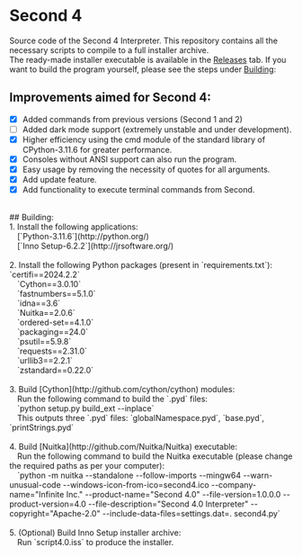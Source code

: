 # Second 4
Source code of the Second 4 Interpreter. This repository contains all the necessary scripts to compile to a full installer archive.<br>
The ready-made installer executable is available in the [Releases](http://github.com/cpythonist/Second4/releases/latest) tab. If you want to build the program yourself, please see the steps under [Building]():<br>

## Improvements aimed for Second 4:
- [x] Added commands from previous versions (Second 1 and 2)
- [ ] Added dark mode support (extremely unstable and under development).
- [x] Higher efficiency using the cmd module of the standard library of CPython-3.11.6 for greater performance.
- [x] Consoles without ANSI support can also run the program.
- [x] Easy usage by removing the necessity of quotes for all arguments.
- [x] Add update feature.
- [x] Add functionality to execute terminal commands from Second.<br>
<br>
## Building:<br>
1. Install the following applications:<br>
&emsp;[`Python-3.11.6`](http://python.org/)<br>
&emsp;[`Inno Setup-6.2.2`](http://jrsoftware.org/)<br>
<br>
2. Install the following Python packages (present in `requirements.txt`):<br>
  `certifi==2024.2.2`<br>
&emsp;`Cython==3.0.10`<br>
&emsp;`fastnumbers==5.1.0`<br>
&emsp;`idna==3.6`<br>
&emsp;`Nuitka==2.0.6`<br>
&emsp;`ordered-set==4.1.0`<br>
&emsp;`packaging==24.0`<br>
&emsp;`psutil==5.9.8`<br>
&emsp;`requests==2.31.0`<br>
&emsp;`urllib3==2.2.1`<br>
&emsp;`zstandard==0.22.0`<br><br>
3. Build [Cython](http://github.com/cython/cython) modules:<br>
&emsp;Run the following command to build the `.pyd` files:<br>
&emsp;`python setup.py build_ext --inplace`<br>
&emsp;This outputs three `.pyd` files: `globalNamespace.pyd`, `base.pyd`, `printStrings.pyd`<br><br>
4. Build [Nuitka](http://github.com/Nuitka/Nuitka) executable:<br>
&emsp;Run the following command to build the Nuitka executable (please change the required paths as per your computer):<br>
&emsp;`python -m nuitka --standalone --follow-imports --mingw64 --warn-unusual-code --windows-icon-from-ico=second4.ico --company-name="Infinite Inc." --product-name="Second 4.0" --file-version=1.0.0.0 --product-version=4.0 --file-description="Second 4.0 Interpreter" --copyright="Apache-2.0" --include-data-files=settings.dat=. second4.py`<br><br>
5. (Optional) Build Inno Setup installer archive:<br>
&emsp;Run `script4.0.iss` to produce the installer.
